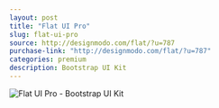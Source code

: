 ```yaml
---
layout: post
title: "Flat UI Pro"
slug: flat-ui-pro
source: http://designmodo.com/flat/?u=787
purchase-link: "http://designmodo.com/flat/?u=787"
categories: premium
description: Bootstrap UI Kit
---
```


<img src="/assets/img/premium/flat-ui-pro.jpg" class="img-responsive" alt="Flat UI Pro - Bootstrap UI Kit">